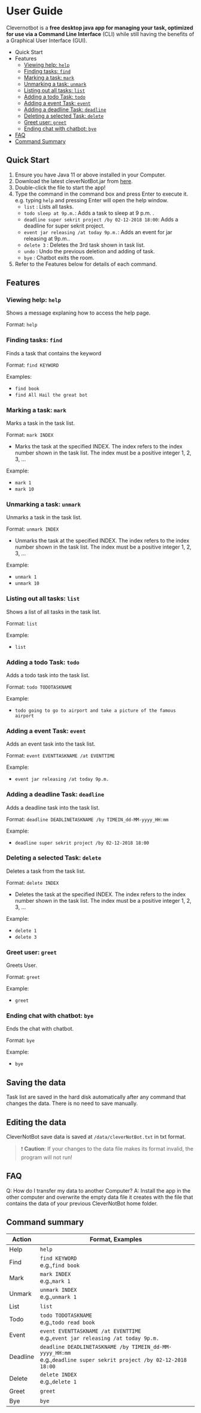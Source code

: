 # User Guide
Clevernotbot is a **free desktop java app for managing your task, optimized for use via a Command Line Interface** (CLI) while still having the benefits of a Graphical User Interface (GUI).

- Quick Start
- Features
    - [Viewing help: `help`](#viewing-help-help)
    - [Finding tasks: `find`](#finding-tasks-find)
    - [Marking a task: `mark`](#marking-a-task-mark)
    - [Unmarking a task: `unmark`](#unmarking-a-task-unmark)
    - [Listing out all tasks: `list`](#listing-out-all-tasks-list)
    - [Adding a todo Task: `todo`](#adding-a-todo-task-todo)
    - [Adding a event Task: `event`](#adding-a-event-task-event)
    - [Adding a deadline Task: `deadline`](#adding-a-deadline-task-deadline)
    - [Deleting a selected Task: `delete`](#deleting-a-selected-task-delete)
    - [Greet user: `greet`](#greet-user-greet)
    - [Ending chat with chatbot: `bye`](#ending-chat-with-chatbot-bye)
- [FAQ](#FAQ)
- [Command Summary](#Command-summary)

## Quick Start
1. Ensure you have Java 11 or above installed in your Computer.
2. Download the latest cleverNotBot.jar from [here](https://github.com/LolfoollorS/ip/releases).
3. Double-click the file to start the app!
4. Type the command in the command box and press Enter to execute it. e.g. typing `help` and pressing Enter will open the help window.
   - `list` : Lists all tasks.
   - `todo sleep at 9p.m.`: Adds a task to sleep at 9 p.m. . 
   - `deadline super sekrit project /by 02-12-2018 18:00`: Adds a deadline for super sekrit project.
   - `event jar releasing /at today 9p.m.`: Adds an event for jar releasing at 9p.m..
   - `delete 3` : Deletes the 3rd task shown in task list.
   - `undo` : Undo the previous deletion and adding of task.
   - `bye` : Chatbot exits the room. 
5. Refer to the Features below for details of each command.
## Features 

### Viewing help: `help`
Shows a message explaning how to access the help page.

Format: `help`
### Finding tasks: `find`
Finds a task that contains the keyword

Format: `find KEYWORD` 

Examples:
- `find book`
- `find All Hail the great bot`

### Marking a task: `mark`
Marks a task in the task list.

Format: `mark INDEX`
- Marks the task at the specified INDEX. The index refers to the index number shown in the task list. The index must be a positive integer 1, 2, 3, …

Example: 
- `mark 1`
- `mark 10`
### Unmarking a task: `unmark`
Unmarks a task in the task list.

Format: `unmark INDEX`
- Unmarks the task at the specified INDEX. The index refers to the index number shown in the task list. The index must be a positive integer 1, 2, 3, …

Example:
- `unmark 1`
- `unmark 10`
### Listing out all tasks: `list`
Shows a list of all tasks in the task list.

Format: `list`

Example:
- `list`
### Adding a todo Task: `todo`
Adds a todo task into the task list.

Format: `todo TODOTASKNAME`

Example:
- `todo going to go to airport and take a picture of the famous airport`
### Adding a event Task: `event`
Adds an event task into the task list.

Format: `event EVENTTASKNAME /at EVENTTIME `

Example:
- `event jar releasing /at today 9p.m.`
### Adding a deadline Task: `deadline`
Adds a deadline task into the task list.

Format: `deadline DEADLINETASKNAME /by TIMEIN_dd-MM-yyyy_HH:mm`

Example:
- `deadline super sekrit project /by 02-12-2018 18:00`
### Deleting a selected Task: `delete`
Deletes a task from the task list.

Format: `delete INDEX`
- Deletes the task at the specified INDEX. The index refers to the index number shown in the task list. The index must be a positive integer 1, 2, 3, …

Example:
- `delete 1`
- `delete 3`
### Greet user: `greet`
Greets User.

Format: `greet`

Example:
- `greet`
### Ending chat with chatbot: `bye`
Ends the chat with chatbot.

Format: `bye`

Example:
- `bye`

## Saving the data
Task list are saved in the hard disk automatically after any command that changes the data. There is no need to save manually.

## Editing the data
CleverNotBot save data is saved at `/data/cleverNotBot.txt` in txt format.
> :exclamation: **Caution**: If your changes to the data file makes its format invalid, the program will not run!

## FAQ
Q: How do I transfer my data to another Computer?
A: Install the app in the other computer and overwrite the empty data file it creates with the file that contains the data of your previous CleverNotBot home folder.

## Command summary
| Action   | Format, Examples                                                                                                       |
|----------|------------------------------------------------------------------------------------------------------------------------|
| Help     | `help`                                                                                                                 |
| Find     | `find KEYWORD` <br/> e.g.,`find book`                                                                                  |
| Mark     | `mark INDEX` <br/> e.g.,`mark 1`                                                                                       |
| Unmark   | `unmark INDEX` <br/> e.g.,`unmark 1`                                                                                   |
| List     | `list`                                                                                                                 |
| Todo     | `todo TODOTASKNAME` <br/> e.g.,`todo read book`                                                                        |
| Event    | `event EVENTTASKNAME /at EVENTTIME ` <br/> e.g.,`event jar releasing /at today 9p.m.`                                  |
| Deadline | `deadline DEADLINETASKNAME /by TIMEIN_dd-MM-yyyy_HH:mm`<br/> e.g.,`deadline super sekrit project /by 02-12-2018 18:00` |
| Delete   | `delete INDEX`<br/> e.g.,`delete 1`                                                                                    |
| Greet    | `greet`                                                                                                                |
| Bye      | `bye`                                                                                                                  |
